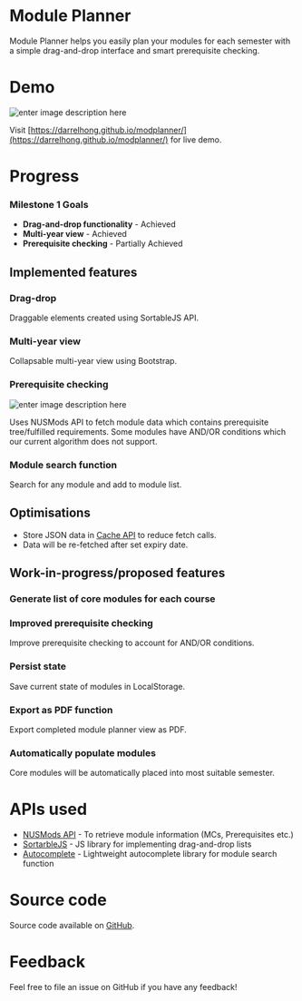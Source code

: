﻿
# Module Planner

Module Planner helps you easily plan your modules for each semester with a simple drag-and-drop interface and smart prerequisite checking. 

# Demo
![enter image description here](https://media.giphy.com/media/cm56DtxRtY6b1s45Kx/giphy.gif)

Visit [https://darrelhong.github.io/modplanner/](https://darrelhong.github.io/modplanner/) for live demo.

# Progress
### Milestone 1 Goals

- **Drag-and-drop functionality** - Achieved
- **Multi-year view** - Achieved
- **Prerequisite checking** - Partially Achieved

## Implemented features

### Drag-drop

Draggable elements created using SortableJS API.

### Multi-year view

Collapsable multi-year view using Bootstrap.

### Prerequisite checking
![enter image description here](https://media.giphy.com/media/icJjbM9fDcpo5XdP0m/giphy.gif)

Uses NUSMods API to fetch module data which contains prerequisite tree/fulfilled requirements. Some modules have AND/OR conditions which our current algorithm does not support.

### Module search function

Search for any module and add to module list.

## Optimisations

- Store JSON data in [Cache API](https://developer.mozilla.org/en-US/docs/Web/API/Cache) to reduce fetch calls. 
- Data will be re-fetched after set expiry date.

## Work-in-progress/proposed features

### Generate list of core modules for each course

### Improved prerequisite checking

Improve prerequisite checking to account for AND/OR conditions.

### Persist state 

Save current state of modules in LocalStorage.

### Export as PDF function

Export completed module planner view as PDF.

### Automatically populate modules

Core modules will be automatically placed into most suitable semester.

# APIs used

- [NUSMods API](https://nusmods.com/api/v2) - To retrieve module information (MCs, Prerequisites etc.)
- [SortarbleJS](https://github.com/SortableJS/Sortable) - JS library for implementing drag-and-drop lists
- [Autocomplete](https://github.com/kraaden/autocomplete) - Lightweight autocomplete library for module search function

# Source code

Source code available on [GitHub](https://github.com/darrelhong/modplanner).

# Feedback

Feel free to file an issue on GitHub if you have any feedback!
